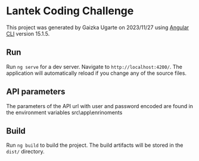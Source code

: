# Lantek Coding Challenge

This project was generated by Gaizka Ugarte on 2023/11/27 using [Angular CLI](https://github.com/angular/angular-cli) version 15.1.5.

## Run

Run `ng serve` for a dev server. Navigate to `http://localhost:4200/`. The application will automatically reload if you change any of the source files.

## API parameters

The parameters of the API url with user and password encoded are found in the environment variables
src\app\enrinoments

## Build

Run `ng build` to build the project. The build artifacts will be stored in the `dist/` directory.

